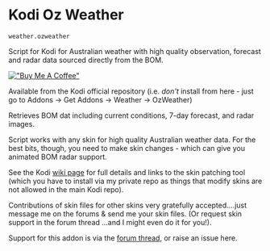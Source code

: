 Kodi Oz Weather
===================================

`weather.ozweather`

Script for Kodi for Australian weather with high quality observation, forecast and radar data sourced directly from the BOM.

[!["Buy Me A Coffee"](https://www.buymeacoffee.com/assets/img/custom_images/orange_img.png)](https://www.buymeacoffee.com/bossanova808) 

Available from the Kodi official repository (i.e. _don't_ install from here - just go to Addons -> Get Addons -> Weather -> OzWeather)

Retrieves BOM dat including current conditions, 7-day forecast, and radar images.

Script works with any skin for high quality Australian weather data.  For the best bits, though, you need to make skin changes - which can give you animated BOM radar support.  

See the Kodi [wiki page](http://wiki.xbmc.org/index.php?title=Add-on:Oz_Weather) for full details and links to the skin patching tool (which you have to install via my private repo as things that modify skins are not allowed in the main Kodi repo).

Contributions of skin files for other skins very gratefully accepted....just message me on the forums & send me your skin files.  (Or request skin support in the forum thread ...and I might even do it for you!).

Support for this addon is via the [forum thread](<https://forum.kodi.tv/showthread.php?tid=116905>), or raise an issue here.


